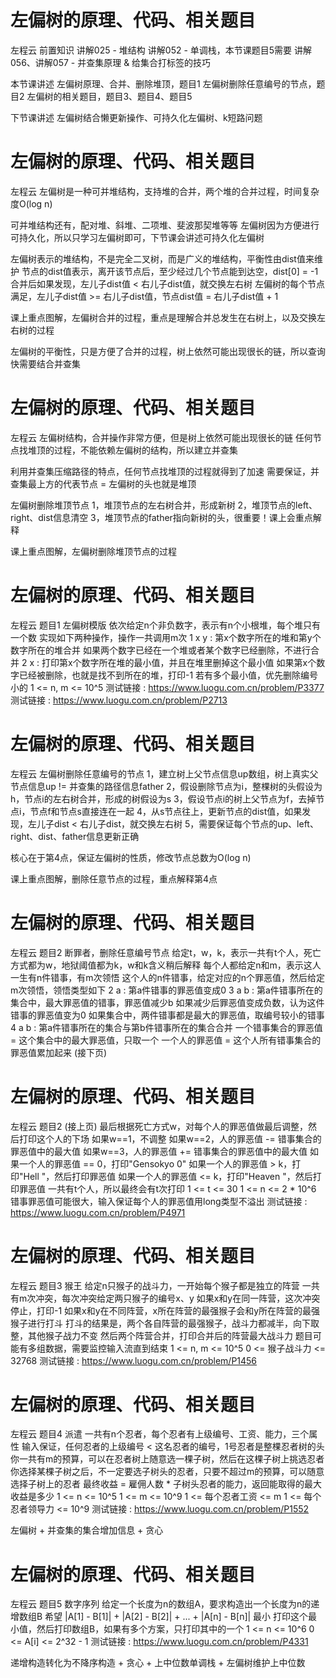 <!-- Slide number: 1 -->
# 左偏树的原理、代码、相关题目
左程云
前置知识
讲解025 - 堆结构
讲解052 - 单调栈，本节课题目5需要
讲解056、讲解057 - 并查集原理 & 给集合打标签的技巧

本节课讲述
左偏树原理、合并、删除堆顶，题目1
左偏树删除任意编号的节点，题目2
左偏树的相关题目，题目3、题目4、题目5

下节课讲述
左偏树结合懒更新操作、可持久化左偏树、k短路问题

<!-- Slide number: 2 -->
# 左偏树的原理、代码、相关题目
左程云
左偏树是一种可并堆结构，支持堆的合并，两个堆的合并过程，时间复杂度O(log n)

可并堆结构还有，配对堆、斜堆、二项堆、斐波那契堆等等
左偏树因为方便进行可持久化，所以只学习左偏树即可，下节课会讲述可持久化左偏树

左偏树表示的堆结构，不是完全二叉树，而是广义的堆结构，平衡性由dist值来维护
节点的dist值表示，离开该节点后，至少经过几个节点能到达空，dist[0] = -1
合并后如果发现，左儿子dist值 < 右儿子dist值，就交换左右树
左偏树的每个节点满足，左儿子dist值 >= 右儿子dist值，节点dist值 = 右儿子dist值 + 1

课上重点图解，左偏树合并的过程，重点是理解合并总发生在右树上，以及交换左右树的过程

左偏树的平衡性，只是方便了合并的过程，树上依然可能出现很长的链，所以查询快需要结合并查集

<!-- Slide number: 3 -->
# 左偏树的原理、代码、相关题目
左程云
左偏树结构，合并操作非常方便，但是树上依然可能出现很长的链
任何节点找堆顶的过程，不能依赖左偏树的结构，所以建立并查集

利用并查集压缩路径的特点，任何节点找堆顶的过程就得到了加速
需要保证，并查集最上方的代表节点 = 左偏树的头也就是堆顶

左偏树删除堆顶节点
1，堆顶节点的左右树合并，形成新树
2，堆顶节点的left、right、dist信息清空
3，堆顶节点的father指向新树的头，很重要！课上会重点解释

课上重点图解，左偏树删除堆顶节点的过程

<!-- Slide number: 4 -->
# 左偏树的原理、代码、相关题目
左程云
题目1
左偏树模版
依次给定n个非负数字，表示有n个小根堆，每个堆只有一个数
实现如下两种操作，操作一共调用m次
1 x y : 第x个数字所在的堆和第y个数字所在的堆合并
        如果两个数字已经在一个堆或者某个数字已经删除，不进行合并
2 x   : 打印第x个数字所在堆的最小值，并且在堆里删掉这个最小值
        如果第x个数字已经被删除，也就是找不到所在的堆，打印-1
        若有多个最小值，优先删除编号小的
1 <= n, m <= 10^5
测试链接 : https://www.luogu.com.cn/problem/P3377
测试链接 : https://www.luogu.com.cn/problem/P2713

<!-- Slide number: 5 -->
# 左偏树的原理、代码、相关题目
左程云
左偏树删除任意编号的节点
1，建立树上父节点信息up数组，树上真实父节点信息up != 并查集的路径信息father
2，假设删除节点为i，整棵树的头假设为h，节点i的左右树合并，形成的树假设为s
3，假设节点i的树上父节点为f，去掉节点i，节点f和节点s直接连在一起
4，从s节点往上，更新节点的dist值，如果发现，左儿子dist < 右儿子dist，就交换左右树
5，需要保证每个节点的up、left、right、dist、father信息更新正确

核心在于第4点，保证左偏树的性质，修改节点总数为O(log n)

课上重点图解，删除任意节点的过程，重点解释第4点

<!-- Slide number: 6 -->
# 左偏树的原理、代码、相关题目
左程云
题目2
断罪者，删除任意编号节点
给定t，w，k，表示一共有t个人，死亡方式都为w，地狱阈值都为k，w和k含义稍后解释
每个人都给定n和m，表示这人一生有n件错事，有m次领悟
这个人的n件错事，给定对应的n个罪恶值，然后给定m次领悟，领悟类型如下
2 a   : 第a件错事的罪恶值变成0
3 a b : 第a件错事所在的集合中，最大罪恶值的错事，罪恶值减少b
        如果减少后罪恶值变成负数，认为这件错事的罪恶值变为0
        如果集合中，两件错事都是最大的罪恶值，取编号较小的错事
4 a b : 第a件错事所在的集合与第b件错事所在的集合合并
一个错事集合的罪恶值 = 这个集合中的最大罪恶值，只取一个
一个人的罪恶值 = 这个人所有错事集合的罪恶值累加起来
(接下页)

<!-- Slide number: 7 -->
# 左偏树的原理、代码、相关题目
左程云
题目2
(接上页)
最后根据死亡方式w，对每个人的罪恶值做最后调整，然后打印这个人的下场
如果w==1，不调整
如果w==2，人的罪恶值 -= 错事集合的罪恶值中的最大值
如果w==3，人的罪恶值 += 错事集合的罪恶值中的最大值
如果一个人的罪恶值 == 0，打印"Gensokyo 0"
如果一个人的罪恶值  > k，打印"Hell "，然后打印罪恶值
如果一个人的罪恶值 <= k，打印"Heaven "，然后打印罪恶值
一共有t个人，所以最终会有t次打印
1 <= t <= 30
1 <= n <= 2 * 10^6
错事罪恶值可能很大，输入保证每个人的罪恶值用long类型不溢出
测试链接 : https://www.luogu.com.cn/problem/P4971

<!-- Slide number: 8 -->
# 左偏树的原理、代码、相关题目
左程云
题目3
猴王
给定n只猴子的战斗力，一开始每个猴子都是独立的阵营
一共有m次冲突，每次冲突给定两只猴子的编号x、y
如果x和y在同一阵营，这次冲突停止，打印-1
如果x和y在不同阵营，x所在阵营的最强猴子会和y所在阵营的最强猴子进行打斗
打斗的结果是，两个各自阵营的最强猴子，战斗力都减半，向下取整，其他猴子战力不变
然后两个阵营合并，打印合并后的阵营最大战斗力
题目可能有多组数据，需要监控输入流直到结束
1 <= n, m <= 10^5
0 <= 猴子战斗力 <= 32768
测试链接 : https://www.luogu.com.cn/problem/P1456

<!-- Slide number: 9 -->
# 左偏树的原理、代码、相关题目
左程云
题目4
派遣
一共有n个忍者，每个忍者有上级编号、工资、能力，三个属性
输入保证，任何忍者的上级编号 < 这名忍者的编号，1号忍者是整棵忍者树的头
你一共有m的预算，可以在忍者树上随意选一棵子树，然后在这棵子树上挑选忍者
你选择某棵子树之后，不一定要选子树头的忍者，只要不超过m的预算，可以随意选择子树上的忍者
最终收益 = 雇佣人数 * 子树头忍者的能力，返回能取得的最大收益是多少
1 <= n <= 10^5           1 <= m <= 10^9
1 <= 每个忍者工资 <= m     1 <= 每个忍者领导力 <= 10^9
测试链接 : https://www.luogu.com.cn/problem/P1552

左偏树 + 并查集的集合增加信息 + 贪心

<!-- Slide number: 10 -->
# 左偏树的原理、代码、相关题目
左程云
题目5
数字序列
给定一个长度为n的数组A，要求构造出一个长度为n的递增数组B
希望 |A[1] - B[1]| + |A[2] - B[2]| + ... + |A[n] - B[n]| 最小
打印这个最小值，然后打印数组B，如果有多个方案，只打印其中的一个
1 <= n <= 10^6
0 <= A[i] <= 2^32 - 1
测试链接 : https://www.luogu.com.cn/problem/P4331

递增构造转化为不降序构造 + 贪心 + 上中位数单调栈 + 左偏树维护上中位数